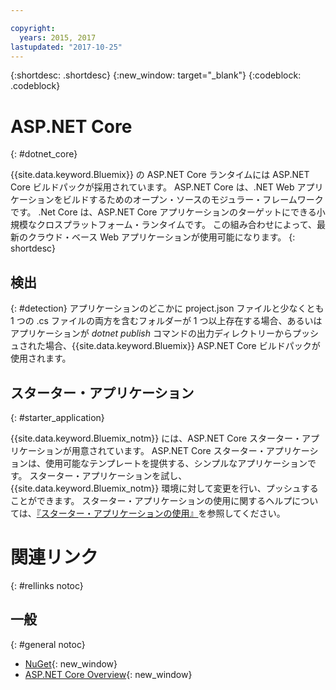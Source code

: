 ```yaml
---

copyright:
  years: 2015, 2017
lastupdated: "2017-10-25"
---
```


{:shortdesc: .shortdesc}
{:new_window: target="_blank"}
{:codeblock: .codeblock}


# ASP.NET Core
{: #dotnet_core}

{{site.data.keyword.Bluemix}} の ASP.NET Core ランタイムには ASP.NET Core ビルドパックが採用されています。 ASP.NET Core は、.NET Web アプリケーションをビルドするためのオープン・ソースのモジュラー・フレームワークです。
.Net Core は、ASP.NET Core アプリケーションのターゲットにできる小規模なクロスプラットフォーム・ランタイムです。
この組み合わせによって、最新のクラウド・ベース Web アプリケーションが使用可能になります。
{: shortdesc}

## 検出
{: #detection}
アプリケーションのどこかに project.json ファイルと少なくとも 1 つの .cs ファイルの両方を含むフォルダーが 1 つ以上存在する場合、あるいはアプリケーションが *dotnet publish* コマンドの出力ディレクトリーからプッシュされた場合、{{site.data.keyword.Bluemix}} ASP.NET Core ビルドパックが使用されます。

## スターター・アプリケーション
{: #starter_application}

{{site.data.keyword.Bluemix_notm}} には、ASP.NET Core スターター・アプリケーションが用意されています。  ASP.NET Core スターター・アプリケーションは、使用可能なテンプレートを提供する、シンプルなアプリケーションです。 スターター・アプリケーションを試し、{{site.data.keyword.Bluemix_notm}} 環境に対して変更を行い、プッシュすることができます。  スターター・アプリケーションの使用に関するヘルプについては、[『スターター・アプリケーションの使用』](/docs/cfapps/starter_app_usage.html)を参照してください。

# 関連リンク
{: #rellinks notoc}
## 一般
{: #general notoc}
* [NuGet](https://docs.nuget.org/Consume/Overview){: new_window}
* [ASP.NET Core Overview](http://docs.asp.net/en/latest/conceptual-overview/aspnet.html){: new_window}
